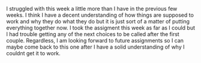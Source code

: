 I struggled with this week a little more than I have in the previous few weeks. I think I have a decent understanding of how things are supposed to work and why they do what they do but it is just sort of a matter of putting everything together now. I took the assigment this week as far as I could but I had trouble getting any of the next choices to be called after the first couple. Regardless, I am looking forward to future assignments so I can maybe come back to this one after I have a solid understanding of why I couldnt get it to work. 